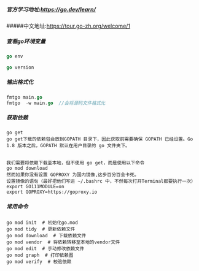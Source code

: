 ##### 官方学习地址:https://go.dev/learn/

#####中文地址:https://tour.go-zh.org/welcome/1

##### 查看go环境变量

```go
go env

go version
```

##### 输出格式化

```go
fmtgo main.go
fmtgo  -w main.go  //会将源码文件格式化
```

##### 获取依赖
```
go get
go get下载的依赖包会放到GOPATH 目录下，因此获取前需要确保 GOPATH 已经设置。Go 1.8 版本之后，GOPATH 默认在用户目录的 go 文件夹下。


我们需要将依赖下载至本地，但不使用 go get，而是使用以下命令
go mod download 
然而如果你没有设置 GOPROXY 为国内镜像,这步百分百会卡死。
设置镜像的语句（最好把他们写进 ~/.bashrc 中，不然每次打开Terminal都要执行一次）
export GO111MODULE=on
export GOPROXY=https://goproxy.io

```

##### 常用命令
```
go mod init  # 初始化go.mod
go mod tidy  # 更新依赖文件
go mod download  # 下载依赖文件
go mod vendor  # 将依赖转移至本地的vendor文件
go mod edit  # 手动修改依赖文件
go mod graph  # 打印依赖图
go mod verify  # 校验依赖
```